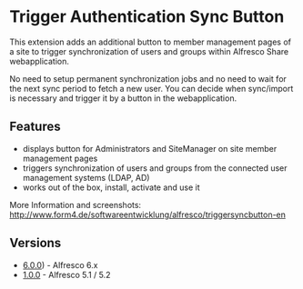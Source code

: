 # Trigger Authentication Sync Button
This extension adds an additional button to member management pages of a site to trigger synchronization of users and groups within Alfresco Share webapplication.

No need to setup permanent synchronization jobs and no need to wait for the next sync period to fetch a new user. You can decide when sync/import is necessary and trigger it by a button in the webapplication.

## Features

* displays button for Administrators and SiteManager on site member management pages
* triggers synchronization of users and groups from the connected user management systems (LDAP, AD)
* works out of the box, install, activate and use it

More Information and screenshots: http://www.form4.de/softwareentwicklung/alfresco/triggersyncbutton-en

## Versions

* [6.0.0](https://github.com/form4/alfresco-triggerauthenticationsync/releases/tag/6.0.0)) - Alfresco 6.x
* [1.0.0](https://github.com/form4/alfresco-triggerauthenticationsync/releases/tag/1.0.0) - Alfresco 5.1 / 5.2

